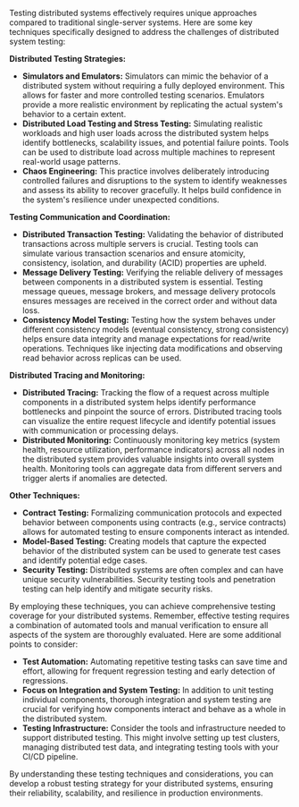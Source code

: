 Testing distributed systems effectively requires unique approaches compared to traditional single-server systems. Here are some key techniques specifically designed to address the challenges of distributed system testing:

**Distributed Testing Strategies:**

- **Simulators and Emulators:** Simulators can mimic the behavior of a distributed system without requiring a fully deployed environment. This allows for faster and more controlled testing scenarios. Emulators provide a more realistic environment by replicating the actual system's behavior to a certain extent.
- **Distributed Load Testing and Stress Testing:** Simulating realistic workloads and high user loads across the distributed system helps identify bottlenecks, scalability issues, and potential failure points. Tools can be used to distribute load across multiple machines to represent real-world usage patterns.
- **Chaos Engineering:** This practice involves deliberately introducing controlled failures and disruptions to the system to identify weaknesses and assess its ability to recover gracefully. It helps build confidence in the system's resilience under unexpected conditions.

**Testing Communication and Coordination:**

- **Distributed Transaction Testing:** Validating the behavior of distributed transactions across multiple servers is crucial. Testing tools can simulate various transaction scenarios and ensure atomicity, consistency, isolation, and durability (ACID) properties are upheld.
- **Message Delivery Testing:** Verifying the reliable delivery of messages between components in a distributed system is essential. Testing message queues, message brokers, and message delivery protocols ensures messages are received in the correct order and without data loss.
- **Consistency Model Testing:** Testing how the system behaves under different consistency models (eventual consistency, strong consistency) helps ensure data integrity and manage expectations for read/write operations. Techniques like injecting data modifications and observing read behavior across replicas can be used.

**Distributed Tracing and Monitoring:**

- **Distributed Tracing:** Tracking the flow of a request across multiple components in a distributed system helps identify performance bottlenecks and pinpoint the source of errors. Distributed tracing tools can visualize the entire request lifecycle and identify potential issues with communication or processing delays.
- **Distributed Monitoring:** Continuously monitoring key metrics (system health, resource utilization, performance indicators) across all nodes in the distributed system provides valuable insights into overall system health. Monitoring tools can aggregate data from different servers and trigger alerts if anomalies are detected.

**Other Techniques:**

- **Contract Testing:** Formalizing communication protocols and expected behavior between components using contracts (e.g., service contracts) allows for automated testing to ensure components interact as intended.
- **Model-Based Testing:** Creating models that capture the expected behavior of the distributed system can be used to generate test cases and identify potential edge cases.
- **Security Testing:** Distributed systems are often complex and can have unique security vulnerabilities. Security testing tools and penetration testing can help identify and mitigate security risks.

By employing these techniques, you can achieve comprehensive testing coverage for your distributed systems. Remember, effective testing requires a combination of automated tools and manual verification to ensure all aspects of the system are thoroughly evaluated. Here are some additional points to consider:

- **Test Automation:** Automating repetitive testing tasks can save time and effort, allowing for frequent regression testing and early detection of regressions.
- **Focus on Integration and System Testing:** In addition to unit testing individual components, thorough integration and system testing are crucial for verifying how components interact and behave as a whole in the distributed system.
- **Testing Infrastructure:** Consider the tools and infrastructure needed to support distributed testing. This might involve setting up test clusters, managing distributed test data, and integrating testing tools with your CI/CD pipeline.

By understanding these testing techniques and considerations, you can develop a robust testing strategy for your distributed systems, ensuring their reliability, scalability, and resilience in production environments.
